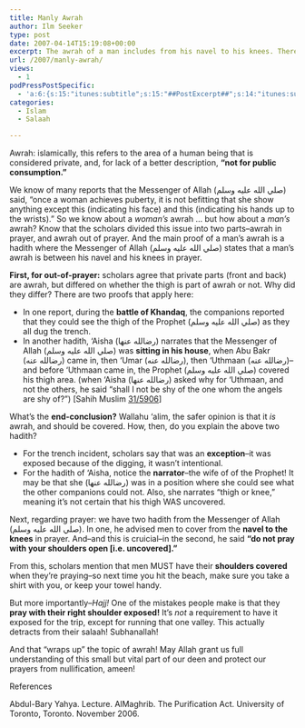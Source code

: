 ```yaml
---
title: Manly Awrah
author: Ilm Seeker
type: post
date: 2007-04-14T15:19:08+00:00
excerpt: The awrah of a man includes from his navel to his knees. There is difference of opinion about his thigh. In prayer, it includes his shoulders. Proofs.
url: /2007/manly-awrah/
views:
  - 1
podPressPostSpecific:
  - 'a:6:{s:15:"itunes:subtitle";s:15:"##PostExcerpt##";s:14:"itunes:summary";s:15:"##PostExcerpt##";s:15:"itunes:keywords";s:17:"##WordPressCats##";s:13:"itunes:author";s:10:"##Global##";s:15:"itunes:explicit";s:2:"No";s:12:"itunes:block";s:2:"No";}'
categories:
  - Islam
  - Salaah

---
```

Awrah: islamically, this refers to the area of a human being that is considered private, and, for lack of a better description, **&#8220;not for public consumption.&#8221;**

We know of many reports that the Messenger of Allah (صلي الله عليه وسلم) said, &#8220;once a woman achieves puberty, it is not befitting that she show anything except this (indicating his face) and this (indicating his hands up to the wrists).&#8221; So we know about a _woman&#8217;s_ awrah &#8230; but how about a _man&#8217;s_ awrah? Know that the scholars divided this issue into two parts&#8211;awrah in prayer, and awrah out of prayer. And the main proof of a man&#8217;s awrah is a hadith where the Messenger of Allah (صلي الله عليه وسلم) states that a man&#8217;s awrah is between his navel and his knees in prayer.

**First, for out-of-prayer:** scholars agree that private parts (front and back) are awrah, but differed on whether the thigh is part of awrah or not. Why did they differ? There are two proofs that apply here:

  * In one report, during the **battle of Khandaq**, the companions reported that they could see the thigh of the Prophet (صلي الله عليه وسلم) as they all dug the trench.
  * In another hadith, &#8216;Aisha (رضالله عنها) narrates that the Messenger of Allah (صلي الله عليه وسلم) was **sitting in his house**, when Abu Bakr (رضالله عنه) came in, then &#8216;Umar (رضالله عنه), then &#8216;Uthmaan (رضالله عنه)&#8211;and before &#8216;Uthmaan came in, the Prophet (صلي الله عليه وسلم) covered his thigh area. (when &#8216;Aisha (رضالله عنها) asked why for &#8216;Uthmaan, and not the others, he said &#8220;shall I not be shy of the one whom the angels are shy of?&#8221;) [Sahih Muslim [31/5906][1]]

What&#8217;s the **end-conclusion?** Wallahu &#8216;alim, the safer opinion is that it _is_ awrah, and should be covered. How, then, do you explain the above two hadith?

  * For the trench incident, scholars say that was an **exception**&#8211;it was exposed because of the digging, it wasn&#8217;t intentional.
  * For the hadith of &#8216;Aisha, notice the **narrator**&#8211;the wife of of the Prophet! It may be that she (رضالله عنها) was in a position where she could see what the other companions could not. Also, she narrates &#8220;thigh or knee,&#8221; meaning it&#8217;s not certain that his thigh WAS uncovered.

Next, regarding prayer: we have two hadith from the Messenger of Allah (صلي الله عليه وسلم). In one, he advised men to cover from the **navel to the knees** in prayer. And&#8211;and this is cruicial&#8211;in the second, he said **&#8220;do not pray with your shoulders open [i.e. uncovered].&#8221;**

From this, scholars mention that men MUST have their **shoulders covered** when they&#8217;re praying&#8211;so next time you hit the beach, make sure you take a shirt with you, or keep your towel handy.

But more importantly&#8211;_Hajj!_ One of the mistakes people make is that they **pray with their right shoulder exposed!** It&#8217;s _not_ a requirement to have it exposed for the trip, except for running that one valley. This actually detracts from their salaah! Subhanallah!

And that &#8220;wraps up&#8221; the topic of awrah! May Allah grant us full understanding of this small but vital part of our deen and protect our prayers from nullification, ameen!

<div id="referencesTitle">
  References
</div>

<p class="reference">
  Abdul-Bary Yahya. Lecture. AlMaghrib. The Purification Act. University of Toronto, Toronto. November 2006.
</p>

 [1]: http://www.usc.edu/dept/MSA/fundamentals/hadithsunnah/muslim/031.smt.html#031.5906
